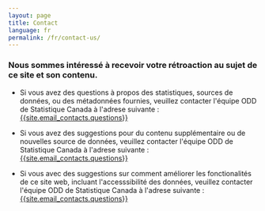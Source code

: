 ```yaml
---
layout: page
title: Contact
language: fr
permalink: /fr/contact-us/
---
```

### Nous sommes intéressé à recevoir votre rétroaction au sujet de ce site et son contenu.


- Si vous avez des questions à propos des statistiques, sources de données, ou des métadonnées fournies, veuillez contacter l'équipe ODD de Statistique Canada à l'adrese suivante : [{{site.email_contacts.questions}}](mailto:{{site.email_contacts.questions}})

- Si vous avez des suggestions pour du contenu supplémentaire ou de nouvelles source de données, veuillez contacter l'équipe ODD de Statistique Canada à l'adrese suivante : [{{site.email_contacts.questions}}](mailto:{{site.email_contacts.questions}})

- Si vous avec des suggestions sur comment améliorer les fonctionalités de ce site web, incluant l'accesssibilité des données, veuillez contacter l'équipe ODD de Statistique Canada à l'adrese suivante : [{{site.email_contacts.questions}}](mailto:{{site.email_contacts.questions}})

